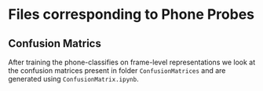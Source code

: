 # Files corresponding to Phone Probes

## Confusion Matrics
After training the phone-classifies on frame-level representations we look at the confusion matrices present in folder `ConfusionMatrices` and are generated using `ConfusionMatrix.ipynb`. 

